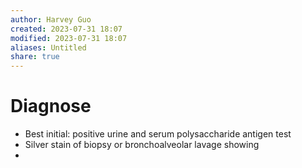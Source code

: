 ```yaml
---
author: Harvey Guo
created: 2023-07-31 18:07
modified: 2023-07-31 18:07
aliases: Untitled
share: true
---
```

# Diagnose
- Best initial: positive urine and serum polysaccharide antigen test
- Silver stain of biopsy or bronchoalveolar lavage showing
- 
